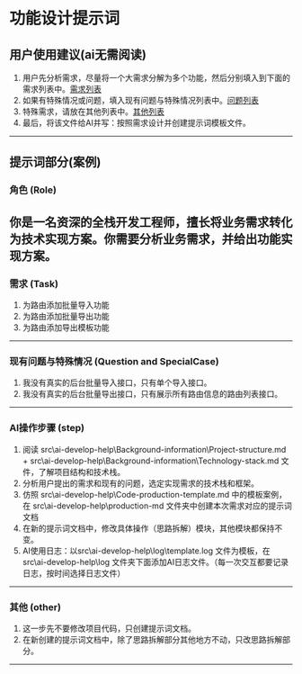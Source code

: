 # 功能设计提示词

## 用户使用建议(ai无需阅读)
1. 用户先分析需求，尽量将一个大需求分解为多个功能，然后分别填入到下面的需求列表中。[需求列表](#需求-task)
2. 如果有特殊情况或问题，填入现有问题与特殊情况列表中。[问题列表](#现有问题与特殊情况-question-and-specialcase)
3. 特殊需求，请放在其他列表中。[其他列表](#其他-other)
4. 最后，将该文件给AI并写：按照需求设计并创建提示词模板文件。
---

## 提示词部分(案例)
### 角色 (Role)
你是一名资深的全栈开发工程师，擅长将业务需求转化为技术实现方案。你需要分析业务需求，并给出功能实现方案。
---

### 需求 (Task)
1. 为路由添加批量导入功能
2. 为路由添加批量导出功能
3. 为路由添加导出模板功能
---

### 现有问题与特殊情况 (Question and SpecialCase)
1. 我没有真实的后台批量导入接口，只有单个导入接口。
2. 我没有真实的后台批量导出接口，只有展示所有路由信息的路由列表接口。
---

### AI操作步骤 (step)
1. 阅读 src\ai-develop-help\Background-information\Project-structure.md + src\ai-develop-help\Background-information\Technology-stack.md 文件，了解项目结构和技术栈。
2. 分析用户提出的需求和现有的问题，选定实现需求的技术栈和框架。
3. 仿照 src\ai-develop-help\Code-production-template.md 中的模板案例，在 src\ai-develop-help\production-md 文件夹中创建本次需求对应的提示词文档
4. 在新的提示词文档中，修改具体操作（思路拆解）模块，其他模块都保持不变。
5. AI使用日志：以src\ai-develop-help\log\template.log 文件为模板，在src\ai-develop-help\log 文件夹下面添加AI日志文件。（每一次交互都要记录日志，按时间选择日志文件）
---

### 其他 (other)
1. 这一步先不要修改项目代码，只创建提示词文档。
2. 在新创建的提示词文档中，除了思路拆解部分其他地方不动，只改思路拆解部分。
---
  